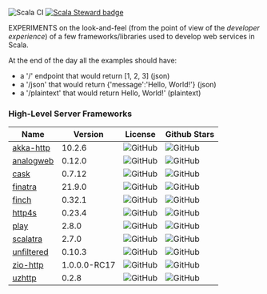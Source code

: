 ![Scala CI](https://github.com/mfirry/web-frameworks-templates/workflows/Scala%20CI/badge.svg)
[![Scala Steward badge](https://img.shields.io/badge/Scala_Steward-helping-blue.svg?style=flat&logo=data:image/png;base64,iVBORw0KGgoAAAANSUhEUgAAAA4AAAAQCAMAAAARSr4IAAAAVFBMVEUAAACHjojlOy5NWlrKzcYRKjGFjIbp293YycuLa3pYY2LSqql4f3pCUFTgSjNodYRmcXUsPD/NTTbjRS+2jomhgnzNc223cGvZS0HaSD0XLjbaSjElhIr+AAAAAXRSTlMAQObYZgAAAHlJREFUCNdNyosOwyAIhWHAQS1Vt7a77/3fcxxdmv0xwmckutAR1nkm4ggbyEcg/wWmlGLDAA3oL50xi6fk5ffZ3E2E3QfZDCcCN2YtbEWZt+Drc6u6rlqv7Uk0LdKqqr5rk2UCRXOk0vmQKGfc94nOJyQjouF9H/wCc9gECEYfONoAAAAASUVORK5CYII=)](https://scala-steward.org)


EXPERIMENTS on the look-and-feel (from the point of view of the *developer experience*) of a few frameworks/libraries used to develop web services in Scala.

At the end of the day all the examples should have:
- a '/' endpoint that would return [1, 2, 3] (json)
- a '/json' that would return {'message':'Hello, World!'} (json)
- a '/plaintext' that would return Hello, World!' (plaintext)

### High-Level Server Frameworks

| Name       | Version      | License                                                                    | Github Stars                                                             |
|------------|--------------|----------------------------------------------------------------------------|--------------------------------------------------------------------------|
| [akka-http](https://doc.akka.io/docs/akka-http/current/)  | 10.2.6       | ![GitHub](https://img.shields.io/github/license/akka/akka-http)            | ![GitHub](https://img.shields.io/github/stars/akka/akka-http)            |
| [analogweb](http://analogweb.github.io/)  | 0.12.0       | ![GitHub](https://img.shields.io/github/license/analogweb/analogweb-scala) | ![GitHub](https://img.shields.io/github/stars/analogweb/analogweb-scala) |
| [cask](https://github.com/lihaoyi/cask)       | 0.7.12       | ![GitHub](https://img.shields.io/github/license/com-lihaoyi/cask)          | ![GitHub](https://img.shields.io/github/stars/com-lihaoyi/cask)          |
| [finatra](https://github.com/twitter/finatra)    | 21.9.0       | ![GitHub](https://img.shields.io/github/license/twitter/finatra)           | ![GitHub](https://img.shields.io/github/stars/twitter/finatra)           |
| [finch](https://finagle.github.io/finch/)      | 0.32.1       | ![GitHub](https://img.shields.io/github/license/finagle/finch)             | ![GitHub](https://img.shields.io/github/stars/finagle/finch)             |
| [http4s](https://http4s.org/)     | 0.23.4       | ![GitHub](https://img.shields.io/github/license/http4s/http4s)             | ![GitHub]( https://img.shields.io/github/license/http4s/http4s)          |
| [play](https://www.playframework.com/)       | 2.8.0        | ![GitHub](https://img.shields.io/github/license/play/play)                 | ![GitHub](https://img.shields.io/github/stars/play/play)                 |
| [scalatra](https://scalatra.org/)   | 2.7.0        | ![GitHub](https://img.shields.io/github/license/scalatra/scalatra)         | ![GitHub](https://img.shields.io/github/stars/scalatra/scalatra)         |
| [unfiltered](http://unfiltered.ws/) | 0.10.3       | ![GitHub](https://img.shields.io/github/license/unfiltered/unfiltered)     | ![GitHub](https://img.shields.io/github/stars/unfiltered/unfiltered)     |
| [zio-http](https://github.com/dream11/zio-http)   | 1.0.0.0-RC17 | ![GitHub](https://img.shields.io/github/license/dream11/zio-http)          | ![GitHub](https://img.shields.io/github/stars/dream11/zio-http)          |
| [uzhttp](https://github.com/polynote/uzhttp)     | 0.2.8        | ![GitHub](https://img.shields.io/github/license/polynote/uzhttp)           | ![GitHub](https://img.shields.io/github/stars/polynote/uzhttp)           |